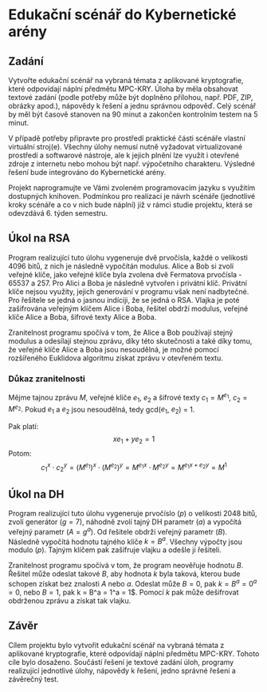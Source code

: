 # Edukační scénář do Kybernetické arény

## Zadání

Vytvořte edukační scénář na vybraná témata z aplikované kryptografie, které odpovídají náplní předmětu MPC-KRY. Úloha by měla obsahovat textové zadání (podle potřeby může být doplněno přílohou, např. PDF, ZIP, obrázky apod.), nápovědy k řešení a jednu správnou odpověď. Celý scénář by měl být časově stanoven na 90 minut a zakončen kontrolním testem na 5 minut.

V případě potřeby připravte pro prostředí praktické části scénáře vlastní virtuální stroj(e). Všechny úlohy nemusí nutně vyžadovat virtualizované prostředí a softwarové nástroje, ale k jejich plnění lze využít i otevřené zdroje z internetu nebo mohou být např. výpočetního charakteru. Výsledné řešení bude integrováno do Kybernetické arény.

Projekt naprogramujte ve Vámi zvoleném programovacím jazyku s využitím dostupných knihoven. Podmínkou pro realizaci je návrh scénáře (jednotlivé kroky scénáře a co v nich bude náplní) již v rámci studie projektu, která se odevzdává 6. týden semestru.

## Úkol na RSA
Program realizující tuto úlohu vygeneruje dvě prvočísla, každé o velikosti 4096 bitů, z nich je následně vypočítán modulus. Alice a Bob si zvolí veřejné klíče, jako veřejné klíče byla zvolena dvě Fermatova prvočísla - 65537 a 257. Pro Alici a Boba je následně vytvořen i privátní klíč. Privátní klíče nejsou využity, jejich generování v programu však není nadbytečné. Pro řešitele se jedná o jasnou indíciji, že se jedná o RSA. Vlajka je poté zašifrována veřejným klíčem Alice i Boba, řešitel obdrží modulus, veřejné klíče Alice a Boba, šifrové texty Alice a Boba.

Zranitelnost programu spočívá v tom, že Alice a Bob používají stejný modulus a odesílají stejnou zprávu, díky této skutečnosti a také díky tomu, že veřejné klíče Alice a Boba jsou nesoudělná, je možné pomocí rozšířeného Euklidova algoritmu získat zprávu v otevřeném textu.

### Důkaz zranitelnosti

Mějme tajnou zprávu $M$, veřejné klíče $e_1$, $e_2$ a šifrové texty $c_1 = M^{e_1}$, $c_2 = M^{e_2}$.
Pokud $e_1$ a $e_2$ jsou nesoudělná, tedy gcd($e_1$, $e_2$) = 1.

Pak platí:
$$xe_1 + ye_2 = 1$$
Potom:
$$c_1^x \cdot c_2^y = (M^{e_1})^x \cdot (M^{e_2})^y = M^{e_1x} \cdot M^{e_2y}=M^{e_1x + e_2y} = M^1$$

## Úkol na DH
Program realizující tuto úlohu vygeneruje prvočíslo ($p$) o velikosti 2048 bitů, zvolí generátor ($g = 7$), náhodně zvolí tajný DH parametr ($a$) a vypočítá veřejný parametr ($A = g^a$). Od řešitele obdrží veřejný parametr ($B$). Následně vypočítá hodnotu tajného klíče $k = B^a$. Všechny výpočty jsou modulo ($p$). Tajným klíčem pak zašifruje vlajku a odešle ji řešiteli.

Zranitelnost programu spočívá v tom, že program neověřuje hodnotu $B$. Řešitel může odeslat takové $B$, aby hodnota $k$ byla taková, kterou bude schopen získat bez znalosti $A$ nebo $a$. Odeslat může $B = 0$, pak $k = B^a = 0^a = 0$, nebo $B = 1$, pak  k = B^a = 1^a = 1$. Pomocí $k$ pak může dešifrovat obdrženou zprávu a získat tak vlajku.

## Závěr
Cílem projektu bylo vytvořit edukační scénář na vybraná témata z aplikované kryptografie, které odpovídají náplni předmětu MPC-KRY. Tohoto cíle bylo dosaženo. Součástí řešení je textové zadání úloh, programy realizující jednotlivé úlohy, nápovědy k řešení, jedno správné řešení a závěrečný test.
